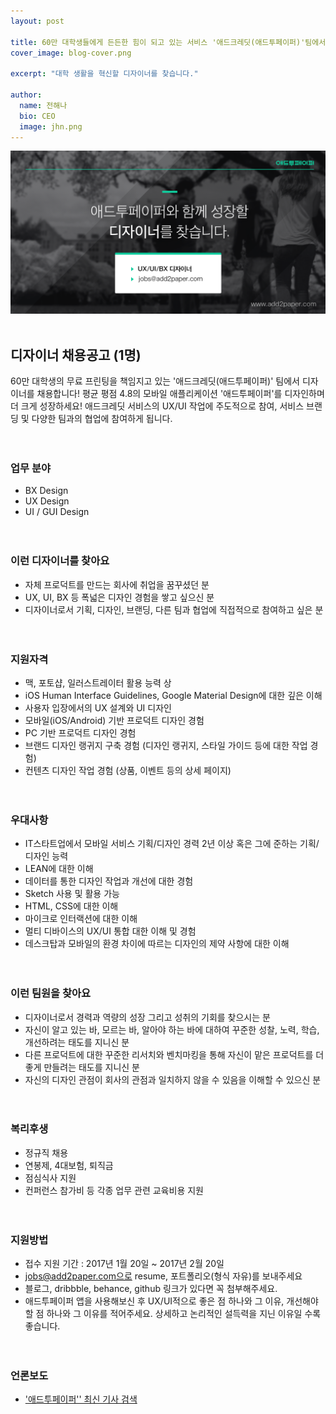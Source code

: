 ```yaml
---
layout: post

title: 60만 대학생들에게 든든한 힘이 되고 있는 서비스 '애드크레딧(애드투페이퍼)'팀에서 디자이너(경력)를 채용합니다!
cover_image: blog-cover.png

excerpt: "대학 생활을 혁신할 디자이너를 찾습니다."

author:
  name: 전해나
  bio: CEO
  image: jhn.png
---
```


![디자이너 채용](/images/recruiting_designer_header_senior.png)  
<br/>

## 디자이너 채용공고 (1명)

60만 대학생의 무료 프린팅을 책임지고 있는 '애드크레딧(애드투페이퍼)' 팀에서 디자이너를 채용합니다! 
평균 평점 4.8의 모바일 애플리케이션 '애드투페이퍼'를 디자인하며 더 크게 성장하세요!
애드크레딧 서비스의 UX/UI 작업에 주도적으로 참여, 서비스 브랜딩 및 다양한 팀과의 협업에 참여하게 됩니다.
<br/><br/><br/>

### 업무 분야
* BX Design
* UX Design
* UI / GUI Design
<br/><br/><br/>

### 이런 디자이너를 찾아요
* 자체 프로덕트를 만드는 회사에 취업을 꿈꾸셨던 분
* UX, UI, BX 등 폭넓은 디자인 경험을 쌓고 싶으신 분
* 디자이너로서 기획, 디자인, 브랜딩, 다른 팀과 협업에 직접적으로 참여하고 싶은 분
<br/><br/><br/>

### 지원자격
* 맥, 포토샵, 일러스트레이터 활용 능력 상
* iOS Human Interface Guidelines, Google Material Design에 대한 깊은 이해
* 사용자 입장에서의 UX 설계와 UI 디자인
* 모바일(iOS/Android) 기반 프로덕트 디자인 경험
* PC 기반 프로덕트 디자인 경험
* 브랜드 디자인 랭귀지 구축 경험 (디자인 랭귀지, 스타일 가이드 등에 대한 작업 경험)
* 컨텐츠 디자인 작업 경험 (상품, 이벤트 등의 상세 페이지)
<br/><br/><br/>

### 우대사항
* IT스타트업에서 모바일 서비스 기획/디자인 경력 2년 이상 혹은 그에 준하는 기획/디자인 능력
* LEAN에 대한 이해
* 데이터를 통한 디자인 작업과 개선에 대한 경험
* Sketch 사용 및 활용 가능
* HTML, CSS에 대한 이해
* 마이크로 인터랙션에 대한 이해
* 멀티 디바이스의 UX/UI 통합 대한 이해 및 경험
* 데스크탑과 모바일의 환경 차이에 따르는 디자인의 제약 사항에 대한 이해
<br/><br/><br/>

### 이런 팀원을 찾아요
* 디자이너로서 경력과 역량의 성장 그리고 성취의 기회를 찾으시는 분
* 자신이 알고 있는 바, 모르는 바, 알아야 하는 바에 대하여 꾸준한 성찰, 노력, 학습, 개선하려는 태도를 지니신 분
* 다른 프로덕트에 대한 꾸준한 리서치와 벤치마킹을 통해 자신이 맡은 프로덕트를 더 좋게 만들려는 태도를 지니신 분
* 자신의 디자인 관점이 회사의 관점과 일치하지 않을 수 있음을 이해할 수 있으신 분
<br/><br/><br/>

### 복리후생
* 정규직 채용
* 연봉제, 4대보험, 퇴직금
* 점심식사 지원
* 컨퍼런스 참가비 등 각종 업무 관련 교육비용 지원 
<br/><br/><br/>

### 지원방법
* 접수 지원 기간 : 2017년 1월 20일 ~ 2017년 2월 20일
* jobs@add2paper.com으로 resume, 포트폴리오(형식 자유)를 보내주세요
* 블로그, dribbble, behance, github 링크가 있다면 꼭 첨부해주세요.
* 애드투페이퍼 앱을 사용해보신 후 UX/UI적으로 좋은 점 하나와 그 이유, 개선해야 할 점 하나와 그 이유를 적어주세요. 상세하고 논리적인 설득력을 지닌 이유일 수록 좋습니다.
<br/><br/><br/>

### 언론보도
* ['애드투페이퍼'' 최신 기사 검색](http://search.daum.net/search?w=news&cluster=n&q=%EC%95%A0%EB%93%9C%ED%88%AC%ED%8E%98%EC%9D%B4%ED%8D%BC&sort=1)
<br/><br/><br/>